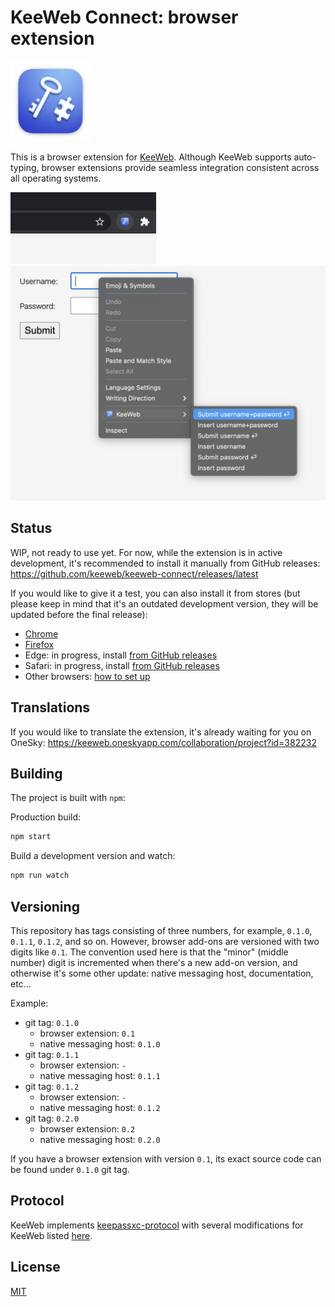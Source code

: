 # KeeWeb Connect: browser extension

<img src="xcode/KeeWeb%20Connect/Assets.xcassets/AppIcon.appiconset/icon_128x128%402x.png" width="128" alt="KeeWeb Connect logo" />

This is a browser extension for [KeeWeb](https://keeweb.info).
Although KeeWeb supports auto-typing, browser extensions provide seamless integration
consistent across all operating systems.

<img src="img/chrome/button.png" width="233" alt="KeeWeb Connect button" />

<img src="img/chrome/menu.png" width="646" alt="KeeWeb Connect menu" />

## Status

WIP, not ready to use yet. For now, while the extension is in active development,
it's recommended to install it manually from GitHub releases:
https://github.com/keeweb/keeweb-connect/releases/latest

If you would like to give it a test, you can also install it from stores (but please keep in mind 
that it's an outdated development version, they will be updated before the final release):
- [Chrome](https://chrome.google.com/webstore/detail/keeweb-connect/pikpfmjfkekaeinceagbebpfkmkdlcjk)
- [Firefox](https://addons.mozilla.org/firefox/addon/keeweb-connect/)
- Edge: in progress, install [from GitHub releases](https://github.com/keeweb/keeweb-connect/releases/latest)
- Safari: in progress, install [from GitHub releases](https://github.com/keeweb/keeweb-connect/releases/latest)
- Other browsers: [how to set up](https://github.com/keeweb/keeweb/wiki/Browser-AutoFill#other-browsers)

## Translations

If you would like to translate the extension, it's already waiting for you on OneSky: https://keeweb.oneskyapp.com/collaboration/project?id=382232

## Building

The project is built with `npm`:

Production build:
```sh
npm start
```

Build a development version and watch:
```sh
npm run watch
```

## Versioning

This repository has tags consisting of three numbers, for example,
`0.1.0`, `0.1.1`, `0.1.2`, and so on. However, browser add-ons are versioned with
two digits like `0.1`. The convention used here is that the "minor" (middle number)
digit is incremented when there's a new add-on version, and otherwise it's 
some other update: native messaging host, documentation, etc...

Example:

- git tag: `0.1.0`
  - browser extension: `0.1`
  - native messaging host: `0.1.0`
- git tag: `0.1.1`
  - browser extension: `-`
  - native messaging host: `0.1.1`
- git tag: `0.1.2`
  - browser extension: `-`
  - native messaging host: `0.1.2`
- git tag: `0.2.0`
  - browser extension: `0.2`
  - native messaging host: `0.2.0`

If you have a browser extension with version `0.1`, its exact source code
can be found under `0.1.0` git tag.

## Protocol

KeeWeb implements [keepassxc-protocol](https://github.com/keepassxreboot/keepassxc-browser/blob/develop/keepassxc-protocol.md)
with several modifications for KeeWeb listed [here](docs/keeweb-connect-protocol.md).

## License

[MIT](https://github.com/keeweb/keeweb-connect/blob/master/LICENSE)

